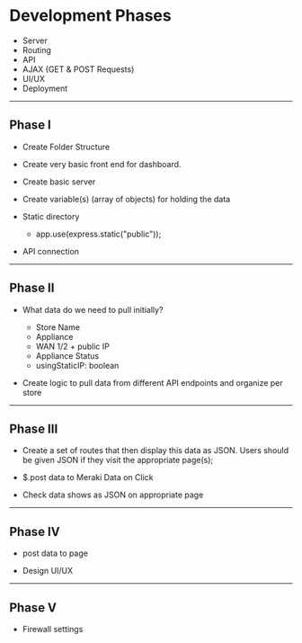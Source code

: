 # Development Phases

* Server
* Routing
* API
* AJAX (GET & POST Requests)
* UI/UX
* Deployment

--------------------------------------------------------------------------------------------

## Phase I 

* Create Folder Structure

* Create very basic front end for dashboard.

* Create basic server

* Create variable(s) (array of objects) for holding the data

* Static directory
    
    * app.use(express.static("public"));

* API connection 

--------------------------------------------------------------------------------------------

## Phase II

* What data do we need to pull initially? 

    * Store Name
    * Appliance
    * WAN 1/2 + public IP
    * Appliance Status
    * usingStaticIP: boolean

* Create logic to pull data from different API endpoints and organize per store

--------------------------------------------------------------------------------------------

## Phase III

* Create a set of routes that then display this data as JSON. Users should be given JSON if they visit the appropriate page(s);

* $.post data to Meraki Data on Click

* Check data shows as JSON on appropriate page

--------------------------------------------------------------------------------------------

## Phase IV

* post data to page

* Design UI/UX

--------------------------------------------------------------------------------------------

## Phase V

* Firewall settings




